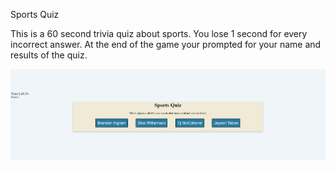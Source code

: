 Sports Quiz

This is a 60 second trivia quiz about sports. You lose 1 second for every incorrect answer. At the end of the game your prompted for your name and results of the quiz.

![alt text](./Assets/sportsquizpic.png)
